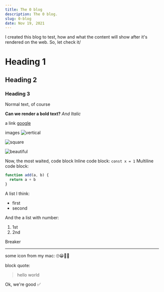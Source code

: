 ```yaml
---
title: The 0 blog
description: The 0 blog.
slug: 0-blog
date: Nov 19, 2021
---
```


I created this blog to test, how and what the content will show after it's rendered on the web.
So, let check it/

# Heading 1

## Heading 2

### Heading 3

Normal text, of course

**Can we render a bold text?**
_And Italic_

a link [google](https://google.com)

images
![vertical](https://images.unsplash.com/photo-1633836449153-43a5aa4b1559?ixid=MnwxMjA3fDB8MHxwaG90by1wYWdlfHx8fGVufDB8fHx8&ixlib=rb-1.2.1&auto=format&fit=crop&w=987&q=80)

![square](https://images.unsplash.com/photo-1633544325196-bcf8bf81ead0?auto=format&fit=crop&w=1480&q=80)

![beautiful](https://images.unsplash.com/photo-1511300636408-a63a89df3482?ixid=MnwxMjA3fDB8MHxwaG90by1wYWdlfHx8fGVufDB8fHx8&ixlib=rb-1.2.1&auto=format&fit=crop&w=1740&q=80)

Now, the most waited, code block
Inline code block: `const x = 1`
Multiline code block:

```js
function add(a, b) {
  return a + b
}
```

A list I think:

- first
- second

And the a list with number:

1. 1st
2. 2nd

Breaker

---

some icon from my mac: 🙄😀🐧🐢

block quote:

> hello world

Ok, we're good ✅
